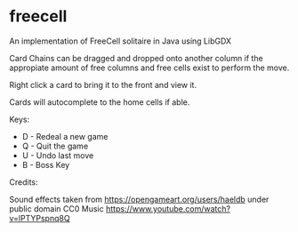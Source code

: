 # freecell
An implementation of FreeCell solitaire in Java using LibGDX

Card Chains can be dragged and dropped onto another column if the appropiate amount of free columns and free cells exist to perform the move.

Right click a card to bring it to the front and view it.

Cards will autocomplete to the home cells if able.

Keys:

- D - Redeal a new game
- Q - Quit the game
- U - Undo last move
- B - Boss Key


Credits:

Sound effects taken from https://opengameart.org/users/haeldb under public domain CC0
Music https://www.youtube.com/watch?v=lPTYPspnq8Q
